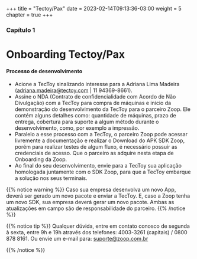 +++
title = "Tectoy/Pax"
date = 2023-02-14T09:13:36-03:00
weight = 5
chapter = true
+++

### Capítulo 1
# Onboarding Tectoy/Pax

#### Processo de desenvolvimento

* Acione a TecToy sinalizando interesse para a Adriana Lima Madeira (adriana.madeira@tectoy.com | 11 94369-8661).
* Assine o NDA (Contrato de confidencialidade com Acordo de Não Divulgação) com a TecToy para compra de máquinas e início da demonstração do desenvolvimento da TecToy para o parceiro Zoop. Ele  contém alguns detalhes como: quantidade de máquinas, prazo de entrega, cobertura para suporte a algum método durante o desenvolvimento, como, por exemplo a impressão.
* Paralelo a esse processo com a TecToy, o parceiro Zoop pode acessar livremente a documentação e realizar o Download do APK SDK Zoop, porém para realizar testes de algum fluxo, é necessário possuir as credenciais de acesso. Que o parceiro as adquire nesta etapa de Onboarding da Zoop.
* Ao final do seu desenvolvimento, envie para a TecToy sua aplicação homologada juntamente com o SDK Zoop, para que a TecToy embarque a solução nos seus terminais.

{{% notice warning %}} Caso sua empresa desenvolva um novo App, deverá ser gerado um novo pacote e enviar a TecToy. E, caso a Zoop tenha um novo SDK, sua empresa deverá gerar um novo pacote. Ambas as atualizações em campo são de responsabilidade do parceiro.
{{% /notice %}}

{{% notice tip %}} Qualquer dúvida, entre em contato conosco de segunda à sexta, entre 9h e 19h através dos telefones: 4003-3261 (capitais) / 0800 878 8161.
Ou envie um e-mail para: suporte@zoop.com.br 

{{% /notice %}}
